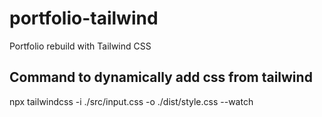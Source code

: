 # portfolio-tailwind
 Portfolio rebuild with Tailwind CSS
 
 ## Command to dynamically add css from tailwind
 npx tailwindcss -i ./src/input.css -o ./dist/style.css --watch
